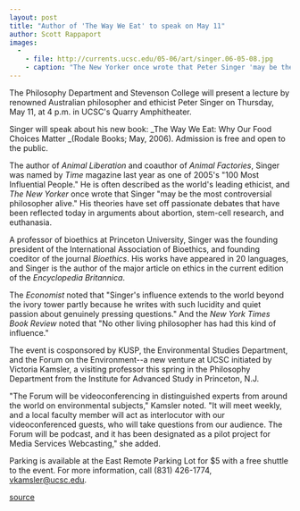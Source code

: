 ```yaml
---
layout: post
title: "Author of 'The Way We Eat' to speak on May 11"
author: Scott Rappaport 
images:
  -
    - file: http://currents.ucsc.edu/05-06/art/singer.06-05-08.jpg
    - caption: "The New Yorker once wrote that Peter Singer 'may be the most controversial philosopher alive."
---
```


The Philosophy Department and Stevenson College will present a lecture by renowned Australian philosopher and ethicist Peter Singer on Thursday, May 11, at 4 p.m. in UCSC's Quarry Amphitheater.

Singer will speak about his new book: _The Way We Eat: Why Our Food Choices Matter _(Rodale Books; May, 2006). Admission is free and open to the public.

The author of _Animal Liberation_ and coauthor of _Animal Factories_, Singer was named by _Time_ magazine last year as one of 2005's "100 Most Influential People." He is often described as the world's leading ethicist, and _The New Yorker_ once wrote that Singer "may be the most controversial philosopher alive." His theories have set off passionate debates that have been reflected today in arguments about abortion, stem-cell research, and euthanasia.

A professor of bioethics at Princeton University, Singer was the founding president of the International Association of Bioethics, and founding coeditor of the journal _Bioethics_. His works have appeared in 20 languages, and Singer is the author of the major article on ethics in the current edition of the _Encyclopedia Britannica_.

The _Economist_ noted that "Singer's influence extends to the world beyond the ivory tower partly because he writes with such lucidity and quiet passion about genuinely pressing questions." And the _New York Times Book Review_ noted that "No other living philosopher has had this kind of influence."

The event is cosponsored by KUSP, the Environmental Studies Department, and the Forum on the Environment--a new venture at UCSC initiated by Victoria Kamsler, a visiting professor this spring in the Philosophy Department from the Institute for Advanced Study in Princeton, N.J.

"The Forum will be videoconferencing in distinguished experts from around the world on environmental subjects," Kamsler noted. "It will meet weekly, and a local faculty member will act as interlocutor with our videoconferenced guests, who will take questions from our audience. The Forum will be podcast, and it has been designated as a pilot project for Media Services Webcasting," she added.

Parking is available at the East Remote Parking Lot for $5 with a free shuttle to the event. For more information, call (831) 426-1774, [vkamsler@ucsc.edu][1].

[1]: mailto:vkamsler@ucsc.edu

[source](http://www1.ucsc.edu/currents/05-06/05-08/singer.asp "Permalink to singer")
